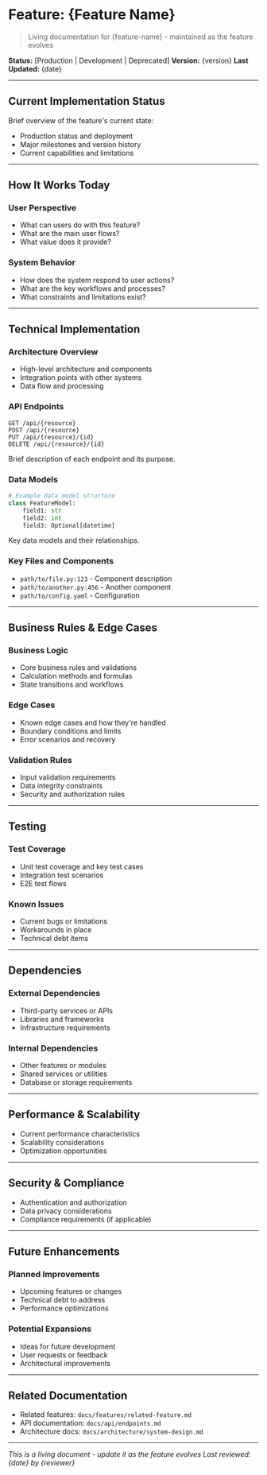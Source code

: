 # Feature: {Feature Name}

> Living documentation for {feature-name} - maintained as the feature evolves

**Status:** [Production | Development | Deprecated]
**Version:** {version}
**Last Updated:** {date}

---

## Current Implementation Status

Brief overview of the feature's current state:
- Production status and deployment
- Major milestones and version history
- Current capabilities and limitations

---

## How It Works Today

### User Perspective
- What can users do with this feature?
- What are the main user flows?
- What value does it provide?

### System Behavior
- How does the system respond to user actions?
- What are the key workflows and processes?
- What constraints and limitations exist?

---

## Technical Implementation

### Architecture Overview
- High-level architecture and components
- Integration points with other systems
- Data flow and processing

### API Endpoints
```
GET /api/{resource}
POST /api/{resource}
PUT /api/{resource}/{id}
DELETE /api/{resource}/{id}
```

Brief description of each endpoint and its purpose.

### Data Models
```python
# Example data model structure
class FeatureModel:
    field1: str
    field2: int
    field3: Optional[datetime]
```

Key data models and their relationships.

### Key Files and Components
- `path/to/file.py:123` - Component description
- `path/to/another.py:456` - Another component
- `path/to/config.yaml` - Configuration

---

## Business Rules & Edge Cases

### Business Logic
- Core business rules and validations
- Calculation methods and formulas
- State transitions and workflows

### Edge Cases
- Known edge cases and how they're handled
- Boundary conditions and limits
- Error scenarios and recovery

### Validation Rules
- Input validation requirements
- Data integrity constraints
- Security and authorization rules

---

## Testing

### Test Coverage
- Unit test coverage and key test cases
- Integration test scenarios
- E2E test flows

### Known Issues
- Current bugs or limitations
- Workarounds in place
- Technical debt items

---

## Dependencies

### External Dependencies
- Third-party services or APIs
- Libraries and frameworks
- Infrastructure requirements

### Internal Dependencies
- Other features or modules
- Shared services or utilities
- Database or storage requirements

---

## Performance & Scalability

- Current performance characteristics
- Scalability considerations
- Optimization opportunities

---

## Security & Compliance

- Authentication and authorization
- Data privacy considerations
- Compliance requirements (if applicable)

---

## Future Enhancements

### Planned Improvements
- Upcoming features or changes
- Technical debt to address
- Performance optimizations

### Potential Expansions
- Ideas for future development
- User requests or feedback
- Architectural improvements

---

## Related Documentation

- Related features: `docs/features/related-feature.md`
- API documentation: `docs/api/endpoints.md`
- Architecture docs: `docs/architecture/system-design.md`

---

*This is a living document - update it as the feature evolves*
*Last reviewed: {date} by {reviewer}*
